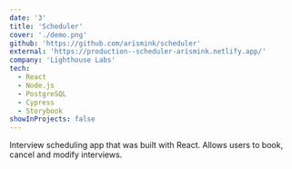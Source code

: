 ```yaml
---
date: '3'
title: 'Scheduler'
cover: './demo.png'
github: 'https://github.com/arismink/scheduler'
external: 'https://production--scheduler-arismink.netlify.app/'
company: 'Lighthouse Labs'
tech:
  - React
  - Node.js
  - PostgreSQL
  - Cypress
  - Storybook
showInProjects: false
---
```


Interview scheduling app that was built with React. Allows users to book, cancel and modify interviews.

